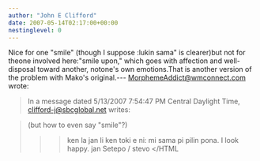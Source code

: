 ```yaml
---
author: "John E Clifford"
date: 2007-05-14T02:17:00+00:00
nestinglevel: 0
---
```

Nice for one "smile" (though I suppose :lukin sama" is clearer)but not for theone involved here:"smile upon," which goes with affection and well-disposal toward another, notone's own emotions.That is another version of the problem with Mako's original.---
 [MorphemeAddict@wmconnect.com](mailto://MorphemeAddict@wmconnect.com) wrote:

> In a message dated 5/13/2007 7:54:47 PM Central Daylight Time,
> [clifford-j@sbcglobal.net](mailto://clifford-j@sbcglobal.net) writes:

>>> 
> (but how to even say "smile"?)
> 
>>> ken la jan li ken toki e ni: mi sama pi pilin pona.
>> I look happy.
>> jan Setepo / stevo </HTML
>>